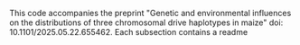 This code accompanies the preprint  "Genetic and environmental influences on the distributions of three chromosomal drive haplotypes in maize" doi: 10.1101/2025.05.22.655462. Each subsection contains a readme

